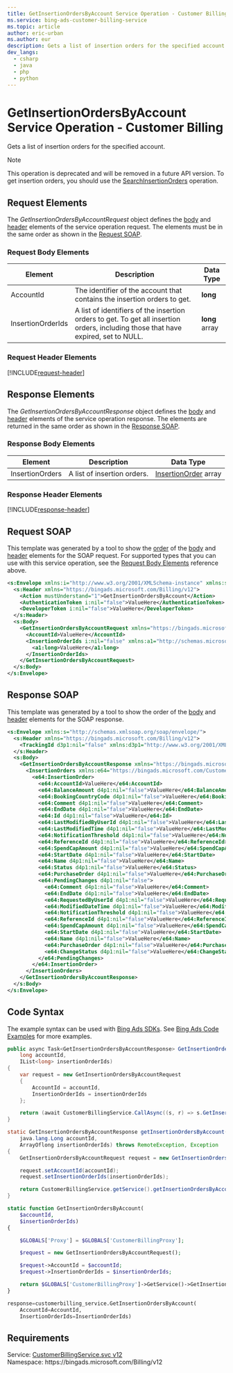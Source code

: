 ```yaml
---
title: GetInsertionOrdersByAccount Service Operation - Customer Billing
ms.service: bing-ads-customer-billing-service
ms.topic: article
author: eric-urban
ms.author: eur
description: Gets a list of insertion orders for the specified account.
dev_langs: 
  - csharp
  - java
  - php
  - python
---
```

# GetInsertionOrdersByAccount Service Operation - Customer Billing
Gets a list of insertion orders for the specified account.

> [!NOTE]
> This operation is deprecated and will be removed in a future API version. To get insertion orders, you should use the [SearchInsertionOrders](searchinsertionorders.md) operation.

## <a name="request"></a>Request Elements
The *GetInsertionOrdersByAccountRequest* object defines the [body](#request-body) and [header](#request-header) elements of the service operation request. The elements must be in the same order as shown in the [Request SOAP](#request-soap). 

### <a name="request-body"></a>Request Body Elements

|Element|Description|Data Type|
|-----------|---------------|-------------|
|<a name="accountid"></a>AccountId|The identifier of the account that contains the insertion orders to get.|**long**|
|<a name="insertionorderids"></a>InsertionOrderIds|A list of identifiers of the insertion orders to get. To get all insertion orders, including those that have expired, set to NULL.|**long** array|

### <a name="request-header"></a>Request Header Elements
[!INCLUDE[request-header](./includes/request-header.md)]

## <a name="response"></a>Response Elements
The *GetInsertionOrdersByAccountResponse* object defines the [body](#response-body) and [header](#response-header) elements of the service operation response. The elements are returned in the same order as shown in the [Response SOAP](#response-soap).

### <a name="response-body"></a>Response Body Elements

|Element|Description|Data Type|
|-----------|---------------|-------------|
|<a name="insertionorders"></a>InsertionOrders|A list of insertion orders.|[InsertionOrder](insertionorder.md) array|

### <a name="response-header"></a>Response Header Elements
[!INCLUDE[response-header](./includes/response-header.md)]

## <a name="request-soap"></a>Request SOAP
This template was generated by a tool to show the [order](../guides/services-protocol.md#element-order) of the [body](#request-body) and [header](#request-header) elements for the SOAP request. For supported types that you can use with this service operation, see the [Request Body Elements](#request-header) reference above.

```xml
<s:Envelope xmlns:i="http://www.w3.org/2001/XMLSchema-instance" xmlns:s="http://schemas.xmlsoap.org/soap/envelope/">
  <s:Header xmlns="https://bingads.microsoft.com/Billing/v12">
    <Action mustUnderstand="1">GetInsertionOrdersByAccount</Action>
    <AuthenticationToken i:nil="false">ValueHere</AuthenticationToken>
    <DeveloperToken i:nil="false">ValueHere</DeveloperToken>
  </s:Header>
  <s:Body>
    <GetInsertionOrdersByAccountRequest xmlns="https://bingads.microsoft.com/Billing/v12">
      <AccountId>ValueHere</AccountId>
      <InsertionOrderIds i:nil="false" xmlns:a1="http://schemas.microsoft.com/2003/10/Serialization/Arrays">
        <a1:long>ValueHere</a1:long>
      </InsertionOrderIds>
    </GetInsertionOrdersByAccountRequest>
  </s:Body>
</s:Envelope>
```

## <a name="response-soap"></a>Response SOAP
This template was generated by a tool to show the order of the [body](#response-body) and [header](#response-header) elements for the SOAP response.

```xml
<s:Envelope xmlns:s="http://schemas.xmlsoap.org/soap/envelope/">
  <s:Header xmlns="https://bingads.microsoft.com/Billing/v12">
    <TrackingId d3p1:nil="false" xmlns:d3p1="http://www.w3.org/2001/XMLSchema-instance">ValueHere</TrackingId>
  </s:Header>
  <s:Body>
    <GetInsertionOrdersByAccountResponse xmlns="https://bingads.microsoft.com/Billing/v12">
      <InsertionOrders xmlns:e64="https://bingads.microsoft.com/Customer/v12/Entities" d4p1:nil="false" xmlns:d4p1="http://www.w3.org/2001/XMLSchema-instance">
        <e64:InsertionOrder>
          <e64:AccountId>ValueHere</e64:AccountId>
          <e64:BalanceAmount d4p1:nil="false">ValueHere</e64:BalanceAmount>
          <e64:BookingCountryCode d4p1:nil="false">ValueHere</e64:BookingCountryCode>
          <e64:Comment d4p1:nil="false">ValueHere</e64:Comment>
          <e64:EndDate d4p1:nil="false">ValueHere</e64:EndDate>
          <e64:Id d4p1:nil="false">ValueHere</e64:Id>
          <e64:LastModifiedByUserId d4p1:nil="false">ValueHere</e64:LastModifiedByUserId>
          <e64:LastModifiedTime d4p1:nil="false">ValueHere</e64:LastModifiedTime>
          <e64:NotificationThreshold d4p1:nil="false">ValueHere</e64:NotificationThreshold>
          <e64:ReferenceId d4p1:nil="false">ValueHere</e64:ReferenceId>
          <e64:SpendCapAmount d4p1:nil="false">ValueHere</e64:SpendCapAmount>
          <e64:StartDate d4p1:nil="false">ValueHere</e64:StartDate>
          <e64:Name d4p1:nil="false">ValueHere</e64:Name>
          <e64:Status d4p1:nil="false">ValueHere</e64:Status>
          <e64:PurchaseOrder d4p1:nil="false">ValueHere</e64:PurchaseOrder>
          <e64:PendingChanges d4p1:nil="false">
            <e64:Comment d4p1:nil="false">ValueHere</e64:Comment>
            <e64:EndDate d4p1:nil="false">ValueHere</e64:EndDate>
            <e64:RequestedByUserId d4p1:nil="false">ValueHere</e64:RequestedByUserId>
            <e64:ModifiedDateTime d4p1:nil="false">ValueHere</e64:ModifiedDateTime>
            <e64:NotificationThreshold d4p1:nil="false">ValueHere</e64:NotificationThreshold>
            <e64:ReferenceId d4p1:nil="false">ValueHere</e64:ReferenceId>
            <e64:SpendCapAmount d4p1:nil="false">ValueHere</e64:SpendCapAmount>
            <e64:StartDate d4p1:nil="false">ValueHere</e64:StartDate>
            <e64:Name d4p1:nil="false">ValueHere</e64:Name>
            <e64:PurchaseOrder d4p1:nil="false">ValueHere</e64:PurchaseOrder>
            <e64:ChangeStatus d4p1:nil="false">ValueHere</e64:ChangeStatus>
          </e64:PendingChanges>
        </e64:InsertionOrder>
      </InsertionOrders>
    </GetInsertionOrdersByAccountResponse>
  </s:Body>
</s:Envelope>
```

## <a name="example"></a>Code Syntax
The example syntax can be used with [Bing Ads SDKs](../guides/client-libraries.md). See [Bing Ads Code Examples](../guides/code-examples.md) for more examples.
```csharp
public async Task<GetInsertionOrdersByAccountResponse> GetInsertionOrdersByAccountAsync(
	long accountId,
	IList<long> insertionOrderIds)
{
	var request = new GetInsertionOrdersByAccountRequest
	{
		AccountId = accountId,
		InsertionOrderIds = insertionOrderIds
	};

	return (await CustomerBillingService.CallAsync((s, r) => s.GetInsertionOrdersByAccountAsync(r), request));
}
```
```java
static GetInsertionOrdersByAccountResponse getInsertionOrdersByAccount(
	java.lang.Long accountId,
	ArrayOflong insertionOrderIds) throws RemoteException, Exception
{
	GetInsertionOrdersByAccountRequest request = new GetInsertionOrdersByAccountRequest();

	request.setAccountId(accountId);
	request.setInsertionOrderIds(insertionOrderIds);

	return CustomerBillingService.getService().getInsertionOrdersByAccount(request);
}
```
```php
static function GetInsertionOrdersByAccount(
	$accountId,
	$insertionOrderIds)
{

	$GLOBALS['Proxy'] = $GLOBALS['CustomerBillingProxy'];

	$request = new GetInsertionOrdersByAccountRequest();

	$request->AccountId = $accountId;
	$request->InsertionOrderIds = $insertionOrderIds;

	return $GLOBALS['CustomerBillingProxy']->GetService()->GetInsertionOrdersByAccount($request);
}
```
```python
response=customerbilling_service.GetInsertionOrdersByAccount(
	AccountId=AccountId,
	InsertionOrderIds=InsertionOrderIds)
```

## Requirements
Service: [CustomerBillingService.svc v12](https://clientcenter.api.bingads.microsoft.com/Api/Billing/v12/CustomerBillingService.svc)  
Namespace: https\://bingads.microsoft.com/Billing/v12  

